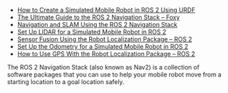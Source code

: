 
* [How to Create a Simulated Mobile Robot in ROS 2 Using URDF](https://automaticaddison.com/how-to-create-a-simulated-mobile-robot-in-ros-2-using-urdf/)
* [The Ultimate Guide to the ROS 2 Navigation Stack – Foxy](https://automaticaddison.com/the-ultimate-guide-to-the-ros-2-navigation-stack/)
* [Navigation and SLAM Using the ROS 2 Navigation Stack](https://automaticaddison.com/navigation-and-slam-using-the-ros-2-navigation-stack/)
* [Set Up LIDAR for a Simulated Mobile Robot in ROS 2](https://automaticaddison.com/set-up-lidar-for-a-simulated-mobile-robot-in-ros-2/)
* [Sensor Fusion Using the Robot Localization Package – ROS 2](https://automaticaddison.com/sensor-fusion-using-the-robot-localization-package-ros-2/)
* [Set Up the Odometry for a Simulated Mobile Robot in ROS 2](https://automaticaddison.com/set-up-the-odometry-for-a-simulated-mobile-robot-in-ros-2/)
* [How to Use GPS With the Robot Localization Package – ROS 2](https://automaticaddison.com/how-to-use-gps-with-the-robot-localization-package-ros-2/)

The ROS 2 Navigation Stack (also known as Nav2) is a collection of software packages
that you can use to help your mobile robot move from a starting location to a goal location safely.
